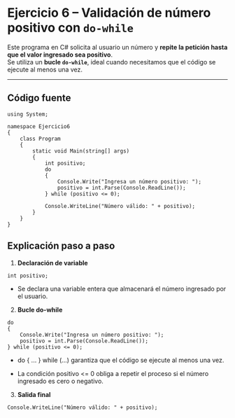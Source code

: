 #  Ejercicio 6 – Validación de número positivo con `do-while`

Este programa en C# solicita al usuario un número y **repite la petición hasta que el valor ingresado sea positivo**.  
Se utiliza un **bucle `do-while`**, ideal cuando necesitamos que el código se ejecute al menos una vez.

---

##  Código fuente

```
using System;

namespace Ejercicio6
{
    class Program
    {
        static void Main(string[] args)
        {
            int positivo;
            do
            {
                Console.Write("Ingresa un número positivo: ");
                positivo = int.Parse(Console.ReadLine());
            } while (positivo <= 0);

            Console.WriteLine("Número válido: " + positivo);
        }
    }
}
```
## Explicación paso a paso
1. **Declaración de variable**
```
int positivo;
```

- Se declara una variable entera que almacenará el número ingresado por el usuario.

2. **Bucle do-while**
```
do
{
    Console.Write("Ingresa un número positivo: ");
    positivo = int.Parse(Console.ReadLine());
} while (positivo <= 0);
```

- do { ... } while (...) garantiza que el código se ejecute al menos una vez.

- La condición positivo <= 0 obliga a repetir el proceso si el número ingresado es cero o negativo.

3. **Salida final**
```
Console.WriteLine("Número válido: " + positivo);
```

